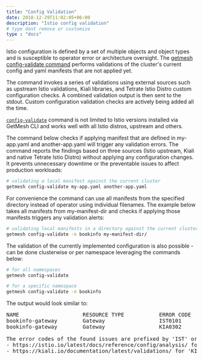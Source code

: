```yaml
---
title: "Config Validation"
date: 2018-12-29T11:02:05+06:00
description: "Istio config validation"
# type dont remove or customize
type : "docs"
---
```


Istio configuration is defined by a set of multiple objects and object types and is susceptible to operator error or architecture oversight. The [getmesh config-validate command](/getmesh-cli/reference/getmesh_config-validate) performs validations of the cluster's current config and yaml manifests that are not applied yet. 

The command invokes a series of validations using external sources such as upstream Istio validations, Kiali libraries, and Tetrate Istio Distro custom configuration checks. A combined validation output is then sent to the stdout. Custom configuration validation checks are actively being added all the time.


[`config-validate`](/getmesh-cli/reference/getmesh_config-validate) command is not limited to Istio versions installed via GetMesh CLI and  works well with all Istio distros, upstream and others.

The command below checks if applying manifest that are defined in my-app.yaml and another-app.yaml will trigger any validation errors. The command reports the findings based on three sources (Istio upstream, Kiali and native Tetrate Istio Distro) without applying any configuration changes. It prevents unnecessary downtime or the preventable issues to affect production workloads:

```sh
# validating a local manifest against the current cluster
getmesh config-validate my-app.yaml another-app.yaml
```

For convenience the command can use all manifests from the specified directory instead of operator using individual filenames. The example below takes all manifests from my-manifest-dir and checks if applying those manifests triggers any validation alerts:

```sh
# validating local manifests in a directory against the current cluster in a specific namespace
getmesh config-validate -n bookinfo my-manifest-dir/
```

The validation of the currently implemented configuration is also possible - can be done clusterwise or per namespace leveraging the commands below:

```sh
# for all namespaces
getmesh config-validate
```

```sh
# for a specific namespace
getmesh config-validate -n bookinfo
```

The output would look similar to:
<pre>
NAME                    RESOURCE TYPE           ERROR CODE      SEVERITY        MESSAGE
bookinfo-gateway        Gateway                 IST0101         Error           Referenced selector not found: "app=nonexisting"
bookinfo-gateway        Gateway                 KIA0302         Warning         No matching workload found for gateway selector in this namespace

The error codes of the found issues are prefixed by 'IST' or 'KIA'. For the detailed explanation, please refer to
- https://istio.io/latest/docs/reference/config/analysis/ for 'IST' error codes
- https://kiali.io/documentation/latest/validations/ for 'KIA' error codes
</pre>

